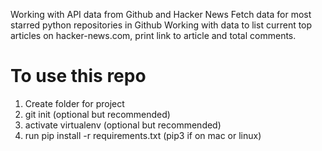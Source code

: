 Working with API data from Github and Hacker News
Fetch data for most starred python repositories in Github
Working with data to list current top articles on hacker-news.com, print link to article and total comments.

# To use this repo
1. Create folder for project
2. git init (optional but recommended)
3. activate virtualenv (optional but recommended)
4. run pip install -r requirements.txt (pip3 if on mac or linux)
